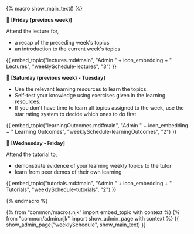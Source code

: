{% macro show_main_text() %}
<div id="main">

:calendar: **[Friday (previous week)]**<br>

Attend the lecture for, 
* a recap of the preceding week's topics
* an introduction to the current week's topics

{{ embed_topic("lectures.md#main", "Admin " + icon_embedding + " Lectures", "weeklySchedule-lectures", "3") }}

<p/>

:calendar: **[Saturday (previous week) - Tuesday]**<br>
 
 * Use the relevant learning resources to learn the topics.
 * Self-test your knowledge using exercises given in the learning resources. 
 * If you don't have time to learn all topics assigned to the week, use the star rating system to decide which ones to do first.

{{ embed_topic("learningOutcomes.md#main", "Admin " + icon_embedding + " Learning Outcomes", "weeklySchedule-learningOutcomes", "2") }}

<p/>

:calendar: **[Wednesday - Friday]**<br>
 
Attend the tutorial to,

* demonstrate evidence of your learning weekly topics to the tutor
* learn from peer demos of their own learning

{{ embed_topic("tutorials.md#main", "Admin " + icon_embedding + " Tutorials", "weeklySchedule-tutorials", "2") }}


</div>
{% endmacro %}

{% from "common/macros.njk" import embed_topic with context %}
{% from "common/admin.njk" import show_admin_page with context %}
{{ show_admin_page("weeklySchedule", show_main_text) }}